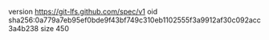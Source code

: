 version https://git-lfs.github.com/spec/v1
oid sha256:0a779a7eb95ef0bde9f43bf749c310eb1102555f3a9912af30c092acc3a4b238
size 450
